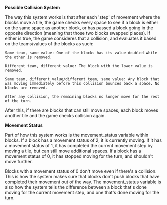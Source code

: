 **Possible Collision System**

The way this system works is that after each 'step' of movement where the blocks move a tile, the game checks every space to see if a block is either on the same space as another block, or has passed a block going in the opposite direction (meaning that those two blocks swapped places). If either is true, the game consideres that a collision, and evaluates it based on the teams/values of the blocks as such:


    Same team, same value: One of the blocks has its value doubled while the other is removed.
    
    Different team, different value: The block with the lower value is removed.

    Same team, different value/different team, same value: Any block that was moving immediately before this collision bounces back a space. No blocks are removed.

    After any collision, the remaining blocks no longer move for the rest of the turn.


After this, if there are blocks that can still move spaces, each block moves another tile and the game checks collision again.

**Movement Status**

Part of how this system works is the movement_status variable within blocks. If a block has a movement status of 2, it is currently moving. If it has a movement status of 1, it has completed the current movement step by moving a tile, but can still move additional spaces. If a block has a movement status of 0, it has stopped moving for the turn, and shouldn't move further.

Blocks with a movement status of 0 don't move even if there's a collision. This is how the system makes sure that blocks don't push blocks that have completed their movement out of the way. The movement_status variable is also how the system tells the difference between a block that's done moving for the current movement step, and one that's done moving for the turn.